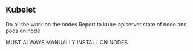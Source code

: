## Kubelet

Do all the work on the nodes
Report to kube-apiserver state of node and pods on node

MUST ALWAYS MANUALLY INSTALL ON NODES

